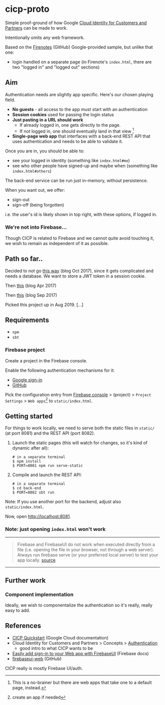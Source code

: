 # cicp-proto

Simple proof-ground of how Google [Cloud Identity for Customers and Partners](https://cloud.google.com/identity-cp/) can be made to work.

Intentionally omits any web framework.

Based on the [Firenotes](https://github.com/GoogleCloudPlatform/python-docs-samples/tree/master/appengine/standard/firebase/firenotes) (GitHub) Google-provided sample, but unlike that one:

- login handled on a separate page (in Firenote's `index.html`, there are two "logged in" and "logged out" sections)

## Aim

Authentication needs are slightly app specific. Here's our chosen playing field.

- **No guests** - all access to the app must start with an authentication
- **Session cookies** used for passing the login status
- **Just pasting in a URL should work**
	- If already logged in, one gets directly to the page.
	- If not logged in, one should eventually land in that view [^1]
- **Single-page web app** that interfaces with a back-end REST API that uses authentication and needs to be able to validate it.

[^1]: This is a no-brainer but there are web apps that take one to a default page, instead.

Once you are in, you should be able to:

- see your logged in identity (something like `index.html#me`)
- see who other people have signed-up and maybe when (something like `index.html#others`)

The back-end service can be run just in-memory, without persistence.

When you want out, we offer:

- sign-out
- sign-off (being forgotten)

i.e. the user's id is likely shown in top right, with these options, if logged in.

### We're not into Firebase...

Though CICP is related to Firebase and we cannot quite avoid touching it, we wish to remain as independent of it as possible.



## Path so far..

Decided to not go [this way](https://medium.com/@evangow/server-authentication-basics-express-sessions-passport-and-curl-359b7456003d) (blog Oct 2017), since it gets complicated and needs a database. We want to store a JWT token in a session cookie.

Then [this](https://www.codementor.io/mayowa.a/how-to-build-a-simple-session-based-authentication-system-with-nodejs-from-scratch-6vn67mcy3) (blog Apr 2017) 

Then [this](https://paweljw.github.io/2017/09/vue.js-front-end-app-part-3-authentication/) (blog Sep 2017)

Picked this project up in Aug 2019. [...]



## Requirements

- `npm`
- `sbt`


### Firebase project

Create a project in the Firebase console.

Enable the following authentication mechanisms for it:

<!-- this didn't work as we wanted - see TODO
- [Email link authentication](https://firebase.google.com/docs/auth/web/email-link-auth)
-->
- [Google sign-in](https://firebase.google.com/docs/auth/web/google-signin)
- [GitHub](https://firebase.google.com/docs/auth/web/github-auth)

<!-- my outlook.com was tied to another organization (joined a Teams); wasn't able to fulfill the instructions. Retry after Teams access is gone. 5-Aug-2019
- [Microsoft](https://firebase.google.com/docs/auth/web/microsoft-oauth)
--> 

Pick the configuration entry from [Firebase console](https://console.firebase.google.com) > (project) > `Project Settings` > `Web apps`[^2] to `static/index.html`.

[^2]: create an app if needed

<!-- disabled
---

Microsoft needs something like this:

<i>To begin building apps that sign in social and local accounts, you'll need to create an Azure AD B2C tenant. To begin, follow creating an Azure AD B2C tenant.</i> [source](https://docs.microsoft.com/en-us/azure/active-directory/develop/quickstart-create-new-tenant)

---
-->

## Getting started

For things to work locally, we need to serve both the static files in `static/` (at port 8081) and the REST API (port 8082). 

1. Launch the static pages (this will watch for changes, so it's kind of dynamic after all):

   ```
   # in a separate terminal
   $ npm install
   $ PORT=8081 npm run serve-static
   ```

2. Compile and launch the REST API:

   ```
   # in a separate terminal
   $ cd back-end
   $ PORT=8082 sbt run
   ```

Note: If you use another port for the backend, adjust also `static/index.html`.

Now, open [http://localhost:8081](http://localhost:8081).






### Note: just opening `index.html` won't work

---

>Firebase and FirebaseUI do not work when executed directly from a file (i.e. opening the file in your browser, not through a web server). Always run firebase serve (or your preferred local server) to test your app locally.
[source](https://github.com/firebase/firebaseui-web)

---


## Further work

### Component implementation

Ideally, we wish to componentalize the authentication so it's really, really easy to add.


## References

- [CICP Quickstart](https://cloud.google.com/identity-platform/docs/quickstart-cicp) (Google Cloud documentation)
- Cloud Identity for Customers and Partners > Concepts > [Authentication](https://cloud.google.com/identity-cp/docs/concepts-authentication)
  - good intro to what CICP wants to be
- [Easily add sign-in to your Web app with FirebaseUI](https://firebase.google.com/docs/auth/web/firebaseui) (Firebase docs)
- [firebaseui-web](https://github.com/firebase/firebaseui-web) (GitHub)

CICP really is mostly Firebase UI/auth.

